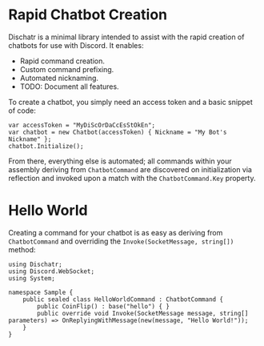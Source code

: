 # Rapid Chatbot Creation
Dischatr is a minimal library intended to assist with the rapid creation of chatbots for use with Discord. It enables:

 - Rapid command creation.
 - Custom command prefixing.
 - Automated nicknaming.
 - TODO: Document all features.

To create a chatbot, you simply need an access token and a basic snippet of code:

```
var accessToken = "MyDiScOrDaCcEsStOkEn";
var chatbot = new Chatbot(accessToken) { Nickname = "My Bot's Nickname" };
chatbot.Initialize();
```

From there, everything else is automated; all commands within your assembly deriving from `ChatbotCommand` are discovered on initialization via reflection and invoked upon a match with the `ChatbotCommand.Key` property.

# Hello World
Creating a command for your chatbot is as easy as deriving from `ChatbotCommand` and overriding the `Invoke(SocketMessage, string[])` method:

```
using Dischatr;
using Discord.WebSocket;
using System;

namespace Sample {
    public sealed class HelloWorldCommand : ChatbotCommand {
        public CoinFlip() : base("hello") { }
        public override void Invoke(SocketMessage message, string[] parameters) => OnReplyingWithMessage(new(message, "Hello World!"));
    }
}
```